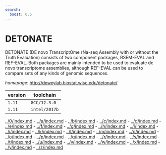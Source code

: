 ```yaml
---
search:
  boost: 0.5
---
```

# DETONATE

DETONATE (DE novo TranscriptOme rNa-seq Assembly with or without the Truth Evaluation)  consists of two component packages, RSEM-EVAL and REF-EVAL. Both packages are mainly intended to be used  to evaluate de novo transcriptome assemblies, although REF-EVAL can be used to compare sets of any kinds  of genomic sequences.

*homepage*: <http://deweylab.biostat.wisc.edu/detonate/>

version | toolchain
--------|----------
``1.11`` | ``GCC/12.3.0``
``1.11`` | ``intel/2017b``

[../0/index.md](0) - [../a/index.md](a) - [../b/index.md](b) - [../c/index.md](c) - [../d/index.md](d) - [../e/index.md](e) - [../f/index.md](f) - [../g/index.md](g) - [../h/index.md](h) - [../i/index.md](i) - [../j/index.md](j) - [../k/index.md](k) - [../l/index.md](l) - [../m/index.md](m) - [../n/index.md](n) - [../o/index.md](o) - [../p/index.md](p) - [../q/index.md](q) - [../r/index.md](r) - [../s/index.md](s) - [../t/index.md](t) - [../u/index.md](u) - [../v/index.md](v) - [../w/index.md](w) - [../x/index.md](x) - [../y/index.md](y) - [../z/index.md](z)

